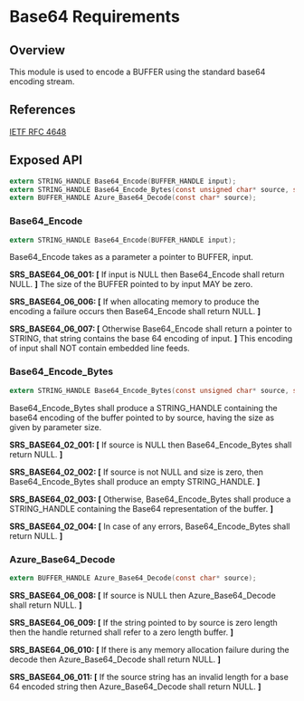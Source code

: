 Base64 Requirements
================

## Overview

This module is used to encode a BUFFER using the standard base64 encoding stream.

## References
[IETF RFC 4648](https://tools.ietf.org/html/rfc4648)

## Exposed API

```c
extern STRING_HANDLE Base64_Encode(BUFFER_HANDLE input);
extern STRING_HANDLE Base64_Encode_Bytes(const unsigned char* source, size_t size);
extern BUFFER_HANDLE Azure_Base64_Decode(const char* source);
```

### Base64_Encode
```c
extern STRING_HANDLE Base64_Encode(BUFFER_HANDLE input);
```

Base64_Encode takes as a parameter a pointer to BUFFER, input.

**SRS_BASE64_06_001: [** If input is NULL then Base64_Encode shall return NULL. **]**
The size of the BUFFER pointed to by input MAY be zero.

**SRS_BASE64_06_006: [** If when allocating memory to produce the encoding a failure occurs then Base64_Encode shall return NULL. **]**

**SRS_BASE64_06_007: [** Otherwise Base64_Encode shall return a pointer to STRING, that string contains the base 64 encoding of input. **]**
This encoding of input shall NOT contain embedded line feeds.

### Base64_Encode_Bytes
```c
extern STRING_HANDLE Base64_Encode_Bytes(const unsigned char* source, size_t size);
```

Base64_Encode_Bytes shall produce a STRING_HANDLE containing the base64 encoding of the buffer pointed to by source, having the size as given by parameter size.

**SRS_BASE64_02_001: [** If source is NULL then Base64_Encode_Bytes shall return NULL. **]**

**SRS_BASE64_02_002: [** If source is not NULL and size is zero, then Base64_Encode_Bytes shall produce an empty STRING_HANDLE. **]**

**SRS_BASE64_02_003: [** Otherwise, Base64_Encode_Bytes shall produce a STRING_HANDLE containing the Base64 representation of the buffer. **]**

**SRS_BASE64_02_004: [** In case of any errors, Base64_Encode_Bytes shall return NULL. **]**

### Azure_Base64_Decode
```c
extern BUFFER_HANDLE Azure_Base64_Decode(const char* source);
```

**SRS_BASE64_06_008: [** If source is NULL then Azure_Base64_Decode shall return NULL. **]**

**SRS_BASE64_06_009: [** If the string pointed to by source is zero length then the handle returned shall refer to a zero length buffer. **]**

**SRS_BASE64_06_010: [** If there is any memory allocation failure during the decode then Azure_Base64_Decode shall return NULL. **]**

**SRS_BASE64_06_011: [** If the source string has an invalid length for a base 64 encoded string then Azure_Base64_Decode shall return NULL. **]**
